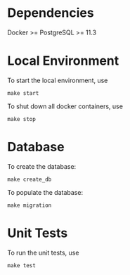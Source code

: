 # Dependencies

Docker >= 
PostgreSQL >= 11.3

# Local Environment

To start the local environment, use

```
make start
```

To shut down all docker containers, use

```
make stop
```

# Database

To create the database:
```
make create_db
```

To populate the database:
```
make migration
```

# Unit Tests

To run the unit tests, use

```
make test
```

